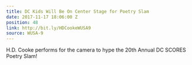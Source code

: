 ```yaml
---
title: DC Kids Will Be On Center Stage for Poetry Slam
date: 2017-11-17 18:06:00 Z
position: 48
link: http://bit.ly/HDCookeWUSA9
source: WUSA-9
---
```


H.D. Cooke performs for the camera to hype the 20th Annual DC SCORES Poetry Slam!